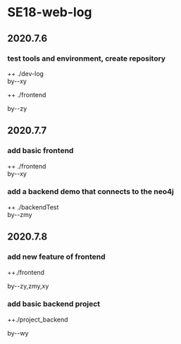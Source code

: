 # SE18-web-log

## 2020.7.6

### test tools and environment, create repository

++ ./dev-log  
by--xy  

++ ./frontend

by--zy

## 2020.7.7

### add basic frontend

++ ./frontend  
by--xy  

### add a backend demo that connects to the neo4j

++ ./backendTest  
by--zmy  

## 2020.7.8

### add new feature of frontend  

++./frontend

by--zy,zmy,xy

### add basic backend project

++./project_backend

by--wy

